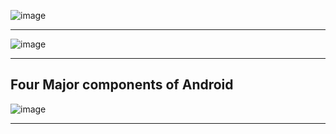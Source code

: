 ![image](https://github.com/user-attachments/assets/b8e4f755-3ccb-487e-bcaf-1eda1f55e261)

---
![image](https://github.com/user-attachments/assets/e9601340-aad0-46b3-8237-4e4f2279ae23)

---
## Four  Major components of Android

![image](https://github.com/user-attachments/assets/e8bce9f0-7f2c-461e-94db-b612d6bd5545)

---


